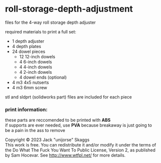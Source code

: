 # roll-storage-depth-adjustment
files for the 4-way roll storage depth adjuster

required materials to print a full set:
* 1 depth adjuster
* 4 depth plates
* 24 dowel pieces
  * 12 12-inch dowels
  * 4 6-inch dowels
  * 4 4-inch dowels
  * 4 2-inch dowels
  * 4 dowel ends (optional)
* 4 m3 4x5 nutserts
* 4 m3 6mm screw

stl and sldprt (solidworks part) files are included for each piece

### print information:

these parts are reccomended to be printed with **ABS**  
if supports are ever needed, use **PVA** because breakaway is just going to be a pain in the ass to remove

Copyright © 2023 Jack "unijorse" Skaggs  
This work is free. You can redistribute it and/or modify it under the terms of the Do What The Fuck You Want To Public License, Version 2, as published by Sam Hocevar. See http://www.wtfpl.net/ for more details.
